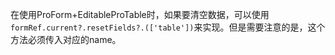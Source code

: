 在使用ProForm+EditableProTable时，如果要清空数据，可以使用`formRef.current?.resetFields?.(['table'])`来实现。但是需要注意的是，这个方法必须传入对应的name。
